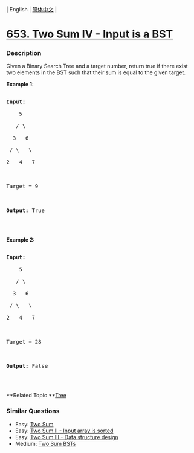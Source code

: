 | English | [简体中文](README.md) |

# [653. Two Sum IV - Input is a BST](https://leetcode-cn.com/problems/two-sum-iv-input-is-a-bst)
 ### Description
<p>Given a Binary Search Tree and a target number, return true if there exist two elements in the BST such that their sum is equal to the given target.</p>

<p><b>Example 1:</b></p>

<pre>
<b>Input:</b> 
    5
   / \
  3   6
 / \   \
2   4   7

Target = 9

<b>Output:</b> True
</pre>

<p>&nbsp;</p>

<p><b>Example 2:</b></p>

<pre>
<b>Input:</b> 
    5
   / \
  3   6
 / \   \
2   4   7

Target = 28

<b>Output:</b> False
</pre>

<p>&nbsp;</p>

**Related Topic	**[Tree](https://leetcode-cn.com/tag/tree) 

### Similar Questions
 - Easy:	[Two Sum](https://leetcode-cn.com/problems/two-sum) 
 - Easy:	[Two Sum II - Input array is sorted](https://leetcode-cn.com/problems/two-sum-ii-input-array-is-sorted) 
 - Easy:	[Two Sum III - Data structure design](https://leetcode-cn.com/problems/two-sum-iii-data-structure-design) 
 - Medium:	[Two Sum BSTs](https://leetcode-cn.com/problems/two-sum-bsts) 
